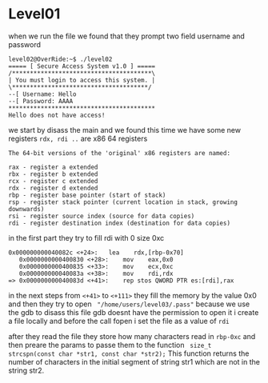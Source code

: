# Level01

when we run the file we found that they prompt two field username and password

```
level02@OverRide:~$ ./level02
===== [ Secure Access System v1.0 ] =====
/***************************************\
| You must login to access this system. |
\**************************************/
--[ Username: Hello
--[ Password: AAAA
*****************************************
Hello does not have access!
```

we start by disass the main and we found this time we have some new registers `rdx, rdi ..` are x86 64 registers

```
The 64-bit versions of the 'original' x86 registers are named:

rax - register a extended
rbx - register b extended
rcx - register c extended
rdx - register d extended
rbp - register base pointer (start of stack)
rsp - register stack pointer (current location in stack, growing downwards)
rsi - register source index (source for data copies)
rdi - register destination index (destination for data copies)
```

in the first part they try to fill rdi with 0 size 0xc

```
0x000000000040082c <+24>:	lea    rdx,[rbp-0x70]
   0x0000000000400830 <+28>:	mov    eax,0x0
   0x0000000000400835 <+33>:	mov    ecx,0xc
   0x000000000040083a <+38>:	mov    rdi,rdx
=> 0x000000000040083d <+41>:	rep stos QWORD PTR es:[rdi],rax
```

in the next steps from `<+41>` to `<+111>` they fill the memory by the value 0x0 and then they try to open ` "/home/users/level03/.pass"` because we use the gdb to disass this file gdb doesnt have the permission to open it i create a file locally and before the call fopen i set the file as a value of `rdi`

after they read the file they store how many characters read in `rbp-0xc` and then preare the params to passe them to the function ` size_t strcspn(const char *str1, const char *str2);` This function returns the number of characters in the initial segment of string str1 which are not in the string str2.
